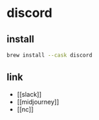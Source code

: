 # discord

## install
```sh 
brew install --cask discord
```

## link
- [[slack]]
- [[midjourney]]
- [[nc]]
